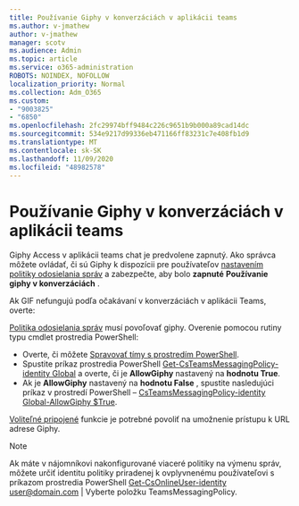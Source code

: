 ```yaml
---
title: Používanie Giphy v konverzáciách v aplikácii teams
ms.author: v-jmathew
author: v-jmathew
manager: scotv
ms.audience: Admin
ms.topic: article
ms.service: o365-administration
ROBOTS: NOINDEX, NOFOLLOW
localization_priority: Normal
ms.collection: Adm_O365
ms.custom:
- "9003825"
- "6850"
ms.openlocfilehash: 2fc29974bff9484c226c9651b9b000a89cad14dc
ms.sourcegitcommit: 534e9217d99336eb471166ff83231c7e408fb1d9
ms.translationtype: MT
ms.contentlocale: sk-SK
ms.lasthandoff: 11/09/2020
ms.locfileid: "48982578"
---
```

# <a name="using-giphys-in-teams-conversations"></a>Používanie Giphy v konverzáciách v aplikácii teams

Giphy Access v aplikácii teams chat je predvolene zapnutý. Ako správca môžete ovládať, či sú Giphy k dispozícii pre používateľov [nastavením politiky odosielania správ](https://docs.microsoft.com/microsoftteams/messaging-policies-in-teams#messaging-policy-settings) a zabezpečte, aby bolo **zapnuté** **Používanie giphy v konverzáciách** .

Ak GIF nefungujú podľa očakávaní v konverzáciách v aplikácii Teams, overte:

[Politika odosielania správ](https://docs.microsoft.com/microsoftteams/messaging-policies-in-teams) musí povoľovať giphy. Overenie pomocou rutiny typu cmdlet prostredia PowerShell:

- Overte, či môžete [Spravovať tímy s prostredím PowerShell](https://docs.microsoft.com/microsoftteams/teams-powershell-overview?view=o365-worldwide#manage-teams-with-powershell).
- Spustite príkaz prostredia PowerShell [Get-CsTeamsMessagingPolicy-identity Global](https://docs.microsoft.com/powershell/module/skype/get-csteamsmessagingpolicy?view=skype-ps) a overte, či je **AllowGiphy** nastavený na **hodnotu True**.
- Ak je **AllowGiphy** nastavený na **hodnotu False** , spustite nasledujúci príkaz v prostredí PowerShell – [CsTeamsMessagingPolicy-identity Global-AllowGiphy $True](https://docs.microsoft.com/powershell/module/skype/set-csteamsmessagingpolicy?view=skype-ps).

[Voliteľné pripojené](https://docs.microsoft.com/deployoffice/privacy/optional-connected-experiences) funkcie je potrebné povoliť na umožnenie prístupu k URL adrese Giphy.

> [!NOTE]
> Ak máte v nájomníkovi nakonfigurované viaceré politiky na výmenu správ, môžete určiť identitu politiky priradenej k ovplyvnenému používateľovi s príkazom prostredia PowerShell [Get-CsOnlineUser-identity](https://docs.microsoft.com/powershell/module/skype/get-csonlineuser?view=skype-ps) <user@domain.com> | Vyberte položku TeamsMessagingPolicy.
